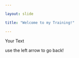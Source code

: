 ```yaml
---

layout: slide

title: "Welcome to my Training!"

---
```


Your Text

use the left arrow to go back!
